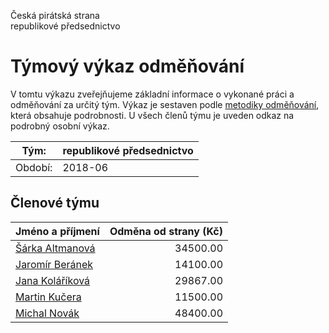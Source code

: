 Česká pirátská strana  
republikové předsednictvo

Týmový výkaz odměňování
===========================

V tomtu výkazu zveřejňujeme základní informace o vykonané práci a odměňování
za určitý tým. Výkaz je sestaven podle [metodiky odměňování][metodika],
která obsahuje podrobnosti. U všech členů týmu je uveden odkaz na podrobný osobní výkaz.

Tým:                     | republikové předsednictvo
-----------------------  | --------------------
Období:                  | 2018-06

Členové týmu
--------------

| Jméno a příjmení                    |   Odměna od strany (Kč) |
|:------------------------------------|------------------------:|
| [Šárka Altmanová](sarka-altmanova/) |                34500.00 |
| [Jaromír Beránek](jaromir-beranek/) |                14100.00 |
| [Jana Koláříková](jana-kolarikova/) |                29867.00 |
| [Martin Kučera](martin-kucera/)     |                11500.00 |
| [Michal Novák](michal-novak/)       |                48400.00 |


[metodika]: https://redmine.pirati.cz/projects/po/wiki/Odmenovani

